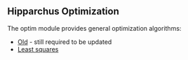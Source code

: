 
## Hipparchus Optimization

The optim module provides general optimization algorithms:

  * [Old](old.html) - still required to be updated
  * [Least squares](leastsquares.html)
